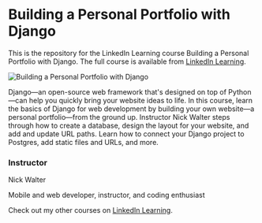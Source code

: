 # Building a Personal Portfolio with Django

This is the repository for the LinkedIn Learning course Building a Personal Portfolio with Django. The full course is available from [LinkedIn Learning][lil-course-url].

![Building a Personal Portfolio with Django][lil-thumbnail-url]

Django—an open-source web framework that's designed on top of Python—can help you quickly bring your website ideas to life. In this course, learn the basics of Django for web development by building your own website—a personal portfolio—from the ground up. Instructor Nick Walter steps through how to create a database, design the layout for your website, and add and update URL paths. Learn how to connect your Django project to Postgres, add static files and URLs, and more.

### Instructor

Nick Walter

Mobile and web developer, instructor, and coding enthusiast

Check out my other courses on [LinkedIn Learning](https://www.linkedin.com/learning/instructors/nick-walter).

[lil-course-url]: https://www.linkedin.com/learning/building-a-personal-portfolio-with-django
[lil-thumbnail-url]: https://user-images.githubusercontent.com/28540243/200742696-e631d384-f572-4306-8283-0fc456243b82.jpeg
